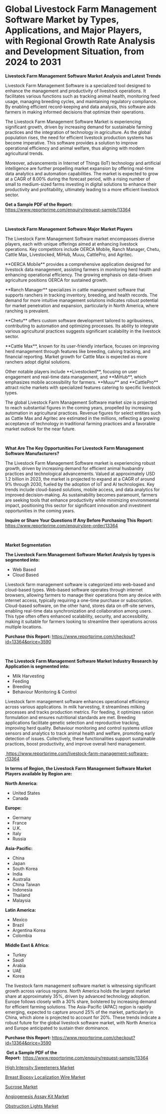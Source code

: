 <p><h1>Global Livestock Farm Management Software Market by Types, Applications, and Major Players, with Regional Growth Rate Analysis and Development Situation, from 2024 to 2031</h1></p><p><strong>Livestock Farm Management Software Market Analysis and Latest Trends</strong></p>
<p><p>Livestock Farm Management Software is a specialized tool designed to enhance the management and productivity of livestock operations. It facilitates various functions such as tracking animal health, monitoring feed usage, managing breeding cycles, and maintaining regulatory compliance. By enabling efficient record-keeping and data analysis, this software aids farmers in making informed decisions that optimize their operations.</p><p>The Livestock Farm Management Software Market is experiencing significant growth, driven by increasing demand for sustainable farming practices and the integration of technology in agriculture. As the global population rises, the need for efficient livestock production systems has become imperative. This software provides a solution to improve operational efficiency and animal welfare, thus aligning with modern agricultural trends.</p><p>Moreover, advancements in Internet of Things (IoT) technology and artificial intelligence are further propelling market expansion by offering real-time data analytics and automation capabilities. The market is expected to grow at a CAGR of 8.00% during the forecast period, with a rising number of small to medium-sized farms investing in digital solutions to enhance their productivity and profitability, ultimately leading to a more efficient livestock sector.</p></p>
<p><strong>Get a Sample PDF of the Report:&nbsp;</strong> <a href="https://www.reportprime.com/enquiry/request-sample/13364?utm_campaign=1437&utm_medium=2&utm_source=Github&utm_content=ia&utm_term=18102024&utm_id=livestock-farm-management-software">https://www.reportprime.com/enquiry/request-sample/13364</a></p>
<p>&nbsp;</p>
<p><strong>Livestock Farm Management Software Major Market Players</strong></p>
<p><p>The Livestock Farm Management Software market encompasses diverse players, each with unique offerings aimed at enhancing livestock operations. Key competitors include OERCA Mobile, Ranch Manager, Chetu, Cattle Max, Livestocked, MiHub, Muuu, CattlePro, and Agritec.</p><p>**OERCA Mobile** provides a comprehensive application designed for livestock data management, assisting farmers in monitoring herd health and enhancing operational efficiency. The growing emphasis on data-driven agriculture positions OERCA for sustained growth. </p><p>**Ranch Manager** specializes in cattle management software that supports ranchers in tracking inventory, breeding, and health records. The demand for more intuitive management solutions indicates robust potential for market penetration and expansion, particularly in North America, where ranching is prevalent.</p><p>**Chetu** offers custom software development tailored to agribusiness, contributing to automation and optimizing processes. Its ability to integrate various agricultural practices suggests significant scalability in the livestock sector.</p><p>**Cattle Max**, known for its user-friendly interface, focuses on improving herd management through features like breeding, calving tracking, and financial reporting. Market growth for Cattle Max is expected as more ranchers adopt digital solutions.</p><p>Other notable players include **Livestocked**, focusing on user engagement and real-time data management, and **MiHub**, which emphasizes mobile accessibility for farmers. **Muuu** and **CattlePro** attract niche markets with specialized features catering to specific livestock types.</p><p>The global Livestock Farm Management Software market size is projected to reach substantial figures in the coming years, propelled by increasing automation in agricultural practices. Revenue figures for select entities such as Cattle Max and Agritec are estimated in the millions, reflecting a growing acceptance of technology in traditional farming practices and a favorable market outlook for the near future.</p></p>
<p>&nbsp;</p>
<p><strong>What Are The Key Opportunities For Livestock Farm Management Software Manufacturers?</strong></p>
<p><p>The Livestock Farm Management Software market is experiencing robust growth, driven by increasing demand for efficient animal husbandry practices and technological advancements. Valued at approximately USD 1.2 billion in 2023, the market is projected to expand at a CAGR of around 9% through 2030, fueled by the adoption of IoT and AI technologies. Key trends include cloud-based solutions, mobile access, and data analytics for improved decision-making. As sustainability becomes paramount, farmers are seeking tools that enhance productivity while minimizing environmental impact, positioning this sector for significant innovation and investment opportunities in the coming years.</p></p>
<p><strong>Inquire or Share Your Questions If Any Before Purchasing This Report:</strong> <a href="https://www.reportprime.com/enquiry/pre-order/13364?utm_campaign=1437&utm_medium=2&utm_source=Github&utm_content=ia&utm_term=18102024&utm_id=livestock-farm-management-software">https://www.reportprime.com/enquiry/pre-order/13364</a></p>
<p>&nbsp;</p>
<p><strong>Market Segmentation</strong></p>
<p><strong>The Livestock Farm Management Software Market Analysis by types is segmented into:</strong></p>
<p><ul><li>Web Based</li><li>Cloud Based</li></ul></p>
<p><p>Livestock farm management software is categorized into web-based and cloud-based types. Web-based software operates through internet browsers, allowing farmers to manage their operations from any device with internet access, typically requiring a one-time purchase or subscription. Cloud-based software, on the other hand, stores data on off-site servers, enabling real-time data synchronization and collaboration among users. This type often offers enhanced scalability, security, and accessibility, making it suitable for farmers looking to streamline their operations across multiple locations.</p></p>
<p><strong>Purchase this Report:&nbsp;</strong><a href="https://www.reportprime.com/checkout?id=13364&price=3590&utm_campaign=1437&utm_medium=2&utm_source=Github&utm_content=ia&utm_term=18102024&utm_id=livestock-farm-management-software">https://www.reportprime.com/checkout?id=13364&price=3590</a></p>
<p>&nbsp;</p>
<p><strong>The Livestock Farm Management Software Market Industry Research by Application is segmented into:</strong></p>
<p><ul><li>Milk Harvesting</li><li>Feeding</li><li>Breeding</li><li>Behaviour Monitoring & Control</li></ul></p>
<p><p>Livestock farm management software enhances operational efficiency across various applications. In milk harvesting, it streamlines milking processes and tracks production metrics. For feeding, it optimizes ration formulation and ensures nutritional standards are met. Breeding applications facilitate genetic selection and reproductive tracking, improving herd quality. Behaviour monitoring and control systems utilize sensors and analytics to track animal health and welfare, promoting early detection of issues. Collectively, these functionalities support sustainable practices, boost productivity, and improve overall herd management.</p></p>
<p><a href="https://www.reportprime.com/livestock-farm-management-software-r13364?utm_campaign=1437&utm_medium=2&utm_source=Github&utm_content=ia&utm_term=18102024&utm_id=livestock-farm-management-software">&nbsp;https://www.reportprime.com/livestock-farm-management-software-r13364</a></p>
<p><strong>In terms of Region, the Livestock Farm Management Software Market Players available by Region are:</strong></p>
<p>
    <p> <strong> North America: </strong>
        <ul>
            <li>United States</li>
            <li>Canada</li>
        </ul>
        </p> 
    <p> <strong> Europe: </strong>
        <ul>
            <li>Germany</li>
            <li>France</li>
            <li>U.K.</li>
            <li>Italy</li>
            <li>Russia</li>
        </ul>
        </p> 
    <p> <strong> Asia-Pacific: </strong>
        <ul>
            <li>China</li>
            <li>Japan</li>
            <li>South Korea</li>
            <li>India</li>
            <li>Australia</li>
            <li>China Taiwan</li>
            <li>Indonesia</li>
            <li>Thailand</li>
            <li>Malaysia</li>
        </ul>
        </p> 
    <p> <strong> Latin America: </strong>
        <ul>
            <li>Mexico</li>
            <li>Brazil</li>
            <li>Argentina Korea</li>
            <li>Colombia</li>
        </ul>
        </p> 
    <p> <strong> Middle East & Africa: </strong>
        <ul>
            <li>Turkey</li>
            <li>Saudi</li>
            <li>Arabia</li>
            <li>UAE</li>
            <li>Korea</li>
        </ul>
    </p>
    </p>
<p><p>The livestock farm management software market is witnessing significant growth across various regions. North America holds the largest market share at approximately 35%, driven by advanced technology adoption. Europe follows closely with a 30% share, bolstered by increasing demand for efficient farming solutions. The Asia-Pacific (APAC) region is rapidly emerging, expected to capture around 25% of the market, particularly in China, which alone is projected to account for 20%. These trends indicate a robust future for the global livestock software market, with North America and Europe anticipated to sustain their dominance.</p></p>
<p><strong>Purchase this Report: </strong><a href="https://www.reportprime.com/checkout?id=13364&price=3590&utm_campaign=1437&utm_medium=2&utm_source=Github&utm_content=ia&utm_term=18102024&utm_id=livestock-farm-management-software">https://www.reportprime.com/checkout?id=13364&price=3590</a></p>
<p>&nbsp;<strong>Get a Sample PDF of the Report:&nbsp;&nbsp;</strong><a href="https://www.reportprime.com/enquiry/request-sample/13364?utm_campaign=1437&utm_medium=2&utm_source=Github&utm_content=ia&utm_term=18102024&utm_id=livestock-farm-management-software">https://www.reportprime.com/enquiry/request-sample/13364</a></p>
<p><strong></strong></p>
<p><p><a href="https://www.linkedin.com/pulse/global-high-intensity-sweeteners-nexus-sector-confluences-hu8ne?utm_campaign=1437&utm_medium=2&utm_source=Github&utm_content=ia&utm_term=18102024&utm_id=livestock-farm-management-software">High Intensity Sweeteners Market</a></p><p><a href="https://github.com/graciah1naze/Market-Research-Report-List-1/blob/main/breast-biopsy-localization-wire-market.md?utm_campaign=1437&utm_medium=2&utm_source=Github&utm_content=ia&utm_term=18102024&utm_id=livestock-farm-management-software">Breast Biopsy Localization Wire Market</a></p><p><a href="https://www.linkedin.com/pulse/sucrose-market-global-trends-forecast-2024-2031-inside-report-vlwve?utm_campaign=1437&utm_medium=2&utm_source=Github&utm_content=ia&utm_term=18102024&utm_id=livestock-farm-management-software">Sucrose Market</a></p><p><a href="https://github.com/mickahmaland/Market-Research-Report-List-1/blob/main/angiogenesis-assay-kit-market.md?utm_campaign=1437&utm_medium=2&utm_source=Github&utm_content=ia&utm_term=18102024&utm_id=livestock-farm-management-software">Angiogenesis Assay Kit Market</a></p><p><a href="https://issuu.com/reportprime-2/docs/obstruction-lights-market-size-2030_7a0af5c8eb8f9d?utm_campaign=1437&utm_medium=2&utm_source=Github&utm_content=ia&utm_term=18102024&utm_id=livestock-farm-management-software">Obstruction Lights Market</a></p></p>